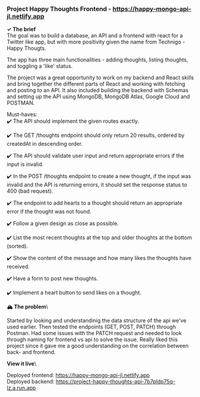 ### Project Happy Thoughts Frontend - https://happy-mongo-api-jl.netlify.app

**✓ The brief**\
The goal was to build a database, an API and a frontend with react for a Twitter like app, but with more positivity given the name from Technigo - Happy Thougts.

The app has three main functionalities - adding thoughts, listing thoughts, and toggling a 'like' status.

The project was a great opportunity to work on my backend and React skills and bring together the different parts of React and working with fetching and posting to an API. It also included building the backend with Schemas and setting up the API using MongoDB, MongoDB Atlas, Google Cloud and POSTMAN.

Must-haves:\
✔️ The API should implement the given routes exactly.

✔️  The GET /thoughts endpoint should only return 20 results, ordered by createdAt in descending    order.

✔️  The API should validate user input and return appropriate errors if the input is invalid.

✔️  In the POST /thoughts endpoint to create a new thought, if the input was invalid and the API is returning errors, it should set the response status to 400 (bad request).

✔️  The endpoint to add hearts to a thought should return an appropriate error if the thought was not found.

✔️  Follow a given design as close as possible.

✔️  List the most recent thoughts at the top and older thoughts at the bottom (sorted).

✔️  Show the content of the message and how many likes the thoughts have received.

✔️  Have a form to post new thoughts.

✔️  Implement a heart button to send likes on a thought.


**🏔️ The problem**\

Started by looking and understandinig the data structure of the api we've used earlier.
Then tested the endpoints (GET, POST, PATCH) through Postman. 
Had some issues with the PATCH request and needed to look through naming for frontend vs api to solve the issue. Really liked this project since it gave me a good understanding on the correlation between back- and frontend.

**View it live**\

Deployed frontend: https://happy-mongo-api-jl.netlify.app  
Deployed backend: https://project-happy-thoughts-api-7b7pldp75q-lz.a.run.app
